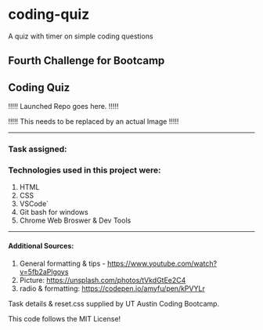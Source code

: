 # coding-quiz
A quiz with timer on simple coding questions

## Fourth Challenge for Bootcamp


## Coding Quiz

<!-- krimeass.github.io -->
!!!!! Launched Repo goes here. !!!!!

<!-- ![Portfolio](/Assets/Capture.JPG) -->
!!!!! This needs to be replaced by an actual Image !!!!!

------------------------------------------------------------

### Task assigned:


### Technologies used in this project were:
  1. HTML
  2. CSS
  3. VSCode`
  4. Git bash for windows
  5. Chrome Web Broswer & Dev Tools

------------------------------------------------------------

#### Additional Sources:
  1. General formatting & tips - https://www.youtube.com/watch?v=5fb2aPlgoys
  2. Picture: https://unsplash.com/photos/tVkdGtEe2C4
  3. radio & formatting: https://codepen.io/amyfu/pen/kPVYLr

Task details & reset.css supplied by UT Austin Coding Bootcamp.

This code follows the MIT License!